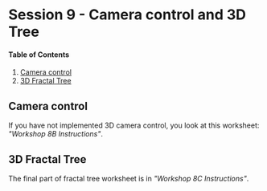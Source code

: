 # Session 9 - Camera control and 3D Tree 

#### Table of Contents
1. [Camera control](https://github.coventry.ac.uk/ac7020/322COM_TeachingMaterial/blob/master/Session%209#Camera-control)
2. [3D Fractal Tree](https://github.coventry.ac.uk/ac7020/322COM_TeachingMaterial/blob/master/Session%209#3D-Fractal-Tree)

## Camera control

If you have not implemented 3D camera control, you look at this worksheet: _"Workshop 8B Instructions"_.


## 3D Fractal Tree

The final part of fractal tree worksheet is in _"Workshop 8C Instructions"_.
